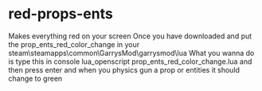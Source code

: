 # red-props-ents
Makes everything red on your screen Once you have downloaded and put the prop_ents_red_color_change in your steam\steamapps\common\GarrysMod\garrysmod\lua  What you wanna do is type this in console lua_openscript prop_ents_red_color_change.lua and then press enter and when you physics gun a prop or entities it should change to green
